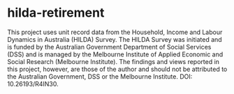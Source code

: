 # hilda-retirement

This project uses unit record data from the Household, Income and Labour Dynamics in Australia (HILDA) Survey. The HILDA Survey was initiated and is funded by the Australian Government Department of Social Services (DSS) and is managed by the Melbourne Institute of Applied Economic and Social Research (Melbourne Institute). The findings and views reported in this project, however, are those of the author and should not be attributed to the Australian Government, DSS or the Melbourne Institute. DOI: 10.26193/R4IN30.
